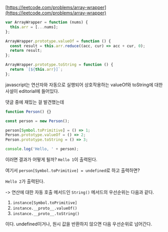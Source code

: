[https://leetcode.com/problems/array-wrapper](https://leetcode.com/problems/array-wrapper)

```javascript
var ArrayWrapper = function (nums) {
  this.arr = [...nums];
};

ArrayWrapper.prototype.valueOf = function () {
  const result = this.arr.reduce((acc, cur) => acc + cur, 0);
  return result;
};

ArrayWrapper.prototype.toString = function () {
  return `[${this.arr}]`;
};
```

javascript는 연산자와 자동으로 실행되어 상호작용하는 valueOf와 toString에 대한 사설이 editorial에 들어있다.

댓글 중에 재밌는 걸 발견했는데

```javascript
function Person() {}

const person = new Person();

person[Symbol.toPrimitive] = () => 1;
Person.prototype.valueOf = () => 2;
Person.prototype.toString = () => 3;

console.log('Hello, ' + person);
```

이러면 결과가 어떻게 될까? `Hello 1`이 출력된다.

여기서 `person[Symbol.toPrimitive] = undefined`로 하고 출력하면?

`Hello 2`가 출력된다.

-> 연산에 대한 자동 호출 메서드인 `String()` 메서드의 우선순위는 다음과 같다.

1. `instance[Symbol.toPrimitive]`
2. `instance.__proto__.valueOf()`
3. `instance.__proto__.toString()`

이다. undefined이거나, 원시 값을 반환하지 않으면 다음 우선순위로 넘어간다.
